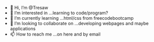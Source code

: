 - 👋 Hi, I’m @Tresaw
- 👀 I’m interested in ...learning to code/program?
- 🌱 I’m currently learning ...html/css from freecodebootcamp
- 💞️ I’m looking to collaborate on ...developing webpages and maybe applications 
- 📫 How to reach me ...on here and by email

<!---
Tresaw/Tresaw is a ✨ special ✨ repository because its `README.md` (this file) appears on your GitHub profile.
You can click the Preview link to take a look at your changes.
--->
